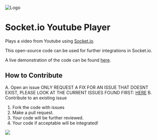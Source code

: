 ![Logo](https://raw.githubusercontent.com/cairnifex/youtube-player-socket.io/master/Logo.png)

# Socket.io Youtube Player


Plays a video from Youtube using [Socket.io](https://github.com/socketio/socket.io/).

This open-source code can be used for further integrations in Socket.io.

A live demonstration of the code can be found [here](https://music.kody-koy.me/).

## How to Contribute
A. Open an issue
   ONLY REQUEST A FIX FOR AN ISSUE THAT DOESNT EXIST, 
   PLEASE LOOK AT THE CURRENT ISSUES FOUND FIRST: [HERE](https://github.com/bossbossk20/youtube-player-socket.io/issues)
B. Contribute to an existing issue
  1. Fork the code with issues
  2. Make a pull request.
  3. Your code will be further reviewed.
  4. Your code if acceptable will be integrated!

![](https://travis-ci.com/bossbossk20/youtube-player-socket.io.svg?token=MWPeeuitAEQryBz5xkuD&branch=master)
